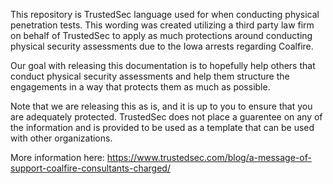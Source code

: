 This repository is TrustedSec language used for when conducting physical penetration tests. This wording was created utilizing a third party law firm on behalf of TrustedSec to apply as much protections around conducting physical security assessments due to the Iowa arrests regarding Coalfire. 

Our goal with releasing this documentation is to hopefully help others that conduct physical security assessments and help them structure the engagements in a way that protects them as much as possible.

Note that we are releasing this as is, and it is up to you to ensure that you are adequately protected. TrustedSec does not place a guarentee on any of the information and is provided to be used as a template that can be used with other organizations.

More information here: https://www.trustedsec.com/blog/a-message-of-support-coalfire-consultants-charged/